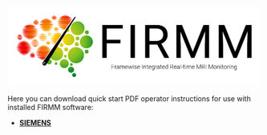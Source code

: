 ![Logo](img/FirmmLogo.png)

Here you can download quick start PDF operator instructions for use with installed FIRMM software:

- [**SIEMENS**](https://github.com/FIRMMsoftware/firmm_docs/raw/3.2/docs/FIRMM_Operator_Instructions_SIEMENS.pdf)
